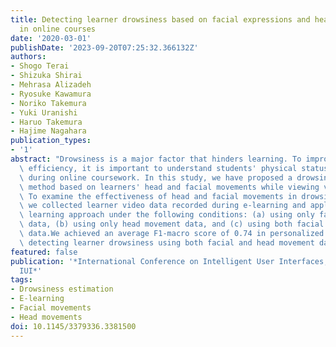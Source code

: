 ```yaml
---
title: Detecting learner drowsiness based on facial expressions and head movements
  in online courses
date: '2020-03-01'
publishDate: '2023-09-20T07:25:32.366132Z'
authors:
- Shogo Terai
- Shizuka Shirai
- Mehrasa Alizadeh
- Ryosuke Kawamura
- Noriko Takemura
- Yuki Uranishi
- Haruo Takemura
- Hajime Nagahara
publication_types:
- '1'
abstract: "Drowsiness is a major factor that hinders learning. To improve learning\
  \ efficiency, it is important to understand students' physical status such as wakefulness\
  \ during online coursework. In this study, we have proposed a drowsiness estimation\
  \ method based on learners' head and facial movements while viewing video lectures.\
  \ To examine the effectiveness of head and facial movements in drowsiness estimation,\
  \ we collected learner video data recorded during e-learning and applied a deep\
  \ learning approach under the following conditions: (a) using only facial movement\
  \ data, (b) using only head movement data, and (c) using both facial and head movement\
  \ data.We achieved an average F1-macro score of 0.74 in personalized models for\
  \ detecting learner drowsiness using both facial and head movement data."
featured: false
publication: '*International Conference on Intelligent User Interfaces, Proceedings
  IUI*'
tags:
- Drowsiness estimation
- E-learning
- Facial movements
- Head movements
doi: 10.1145/3379336.3381500
---
```


